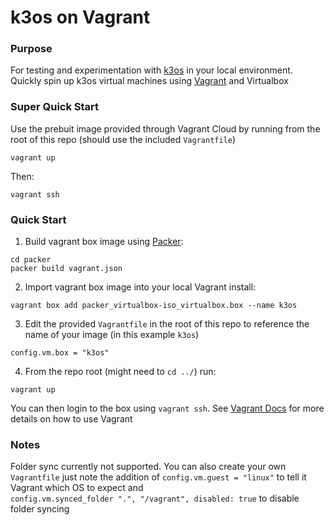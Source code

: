 # k3os on Vagrant

### Purpose
For testing and experimentation with [k3os](https://github.com/rancher/k3os) in your local environment. Quickly spin up k3os virtual machines 
using [Vagrant](https://www.vagrantup.com/) and Virtualbox

### Super Quick Start

Use the prebuit image provided through Vagrant Cloud by running from the root of this repo (should use the included `Vagrantfile`)

```
vagrant up

```

Then:

```
vagrant ssh

```

### Quick Start

1. Build vagrant box image using [Packer](https://www.packer.io/): 

```
cd packer 
packer build vagrant.json
```

2. Import vagrant box image into your local Vagrant install: 

```
vagrant box add packer_virtualbox-iso_virtualbox.box --name k3os
```

3. Edit the provided `Vagrantfile` in the root of this repo to reference the name of your image (in this example `k3os`)

```
config.vm.box = "k3os"
```

4. From the repo root (might need to `cd ../`) run:

```
vagrant up
```

You can then login to the box using `vagrant ssh`. See [Vagrant Docs](https://www.vagrantup.com/docs/index.html) for more details on how to use Vagrant

### Notes
Folder sync currently not supported. You can also create your own `Vagrantfile` just note the addition of 
`config.vm.guest = "linux"` to tell it Vagrant which OS to expect and  
`config.vm.synced_folder ".", "/vagrant", disabled: true` to disable folder syncing
